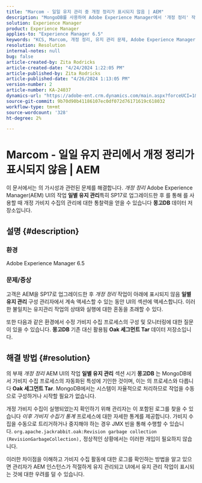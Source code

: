 ```yaml
---
title: "Marcom - 일일 유지 관리 중 개정 정리가 표시되지 않음 | AEM"
description: "MongoDB를 사용하여 Adobe Experience Manager에서 '개정 정리' 작업 가시성 및 가비지 수집을 처리하는 방법에 대해 알아봅니다."
solution: Experience Manager
product: Experience Manager
applies-to: "Experience Manager 6.5"
keywords: "KCS, Marcom, 개정 정리, 유지 관리 문제, Adobe Experience Manager, AEM, UI"
resolution: Resolution
internal-notes: null
bug: false
article-created-by: Zita Rodricks
article-created-date: "4/24/2024 1:22:05 PM"
article-published-by: Zita Rodricks
article-published-date: "4/26/2024 1:13:05 PM"
version-number: 2
article-number: KA-24037
dynamics-url: "https://adobe-ent.crm.dynamics.com/main.aspx?forceUCI=1&pagetype=entityrecord&etn=knowledgearticle&id=0d97baa2-3d02-ef11-a1fe-6045bd0065b6"
source-git-commit: 9b70d90b41186107ec0df072d76171619c618032
workflow-type: tm+mt
source-wordcount: '328'
ht-degree: 2%

---
```


# Marcom - 일일 유지 관리에서 개정 정리가 표시되지 않음 | AEM


이 문서에서는 의 가시성과 관련된 문제를 해결합니다. *개정 정리* Adobe Experience Manager(AEM) UI의 작업 <b>일별 유지 관리</b>특히 SP17로 업그레이드한 후 를 통해 를 사용할 때 개정 가비지 수집의 관리에 대한 통찰력을 얻을 수 있습니다 <b>몽고DB</b> 데이터 저장소입니다.

## 설명 {#description}


### 환경

Adobe Experience Manager 6.5



### 문제/증상

고객은 AEM을 SP17로 업그레이드한 후 *개정 정리* 작업이 아래에 표시되지 않음 <b>일별 유지 관리</b> 구성 관리자에서 계속 액세스할 수 있는 동안 UI의 섹션에 액세스합니다. 이러한 불일치는 유지관리 작업의 상태와 실행에 대한 혼동을 초래할 수 있다.

또한 다음과 같은 환경에서 수정 가비지 수집 프로세스의 구성 및 모니터링에 대한 질문이 있을 수 있습니다. <b>몽고DB</b> 기존 대신 활용됨 <b>Oak 세그먼트 Tar</b> 데이터 저장소입니다.


## 해결 방법 {#resolution}


의 부재 *개정 정리* AEM UI의 작업 <b>일별 유지 관리</b> 섹션 시기 <b>몽고DB</b> 는 MongoDB에서 가비지 수집 프로세스의 자동화된 특성에 기인한 것이며, 이는 의 프로세스와 다릅니다 <b>Oak 세그먼트 Tar</b>. MongoDB에서는 시스템이 자율적으로 처리하므로 작업을 수동으로 구성하거나 시작할 필요가 없습니다.

개정 가비지 수집이 실행되었는지 확인하기 위해 관리자는 이 포함된 로그를 찾을 수 있습니다 *이후 가비지 수집기 통계* 프로세스에 대한 자세한 통계를 제공합니다. 가비지 수집을 수동으로 트리거하거나 중지해야 하는 경우 JMX 빈을 통해 수행할 수 있습니다. `org.apache.jackrabbit.oak:Revision garbage collection (RevisionGarbageCollection),` 정상적인 상황에서는 이러한 개입이 필요하지 않습니다.

이러한 차이점을 이해하고 가비지 수집 활동에 대한 로그를 확인하는 방법을 알고 있으면 관리자가 AEM 인스턴스가 적절하게 유지 관리되고 UI에서 유지 관리 작업이 표시되는 것에 대한 우려를 덜 수 있습니다.
